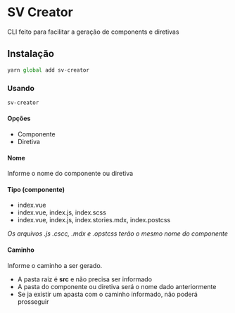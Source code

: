 # SV Creator

CLI feito para facilitar a geração de components e diretivas

## Instalação

```js
yarn global add sv-creator
```

### Usando

```bash
sv-creator
```

#### Opções

- Componente
- Diretiva

#### Nome

Informe o nome do componente ou diretiva

#### Tipo (componente)

- index.vue
- index.vue, index.js, index.scss
- index.vue, index.js, index.stories.mdx, index.postcss

_Os arquivos .js .cscc, .mdx e .opstcss terão o mesmo nome do componente_

#### Caminho

Informe o caminho a ser gerado.

- A pasta raiz é **src** e não precisa ser informado
- A pasta do componente ou diretiva será o nome dado anteriormente
- Se ja existir um apasta com o caminho informado, não poderá prosseguir
